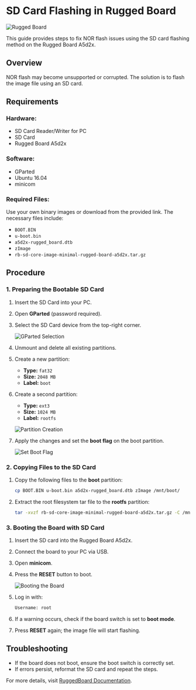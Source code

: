 # SD Card Flashing in Rugged Board

![Rugged Board](your-image-path/ruggedboard.jpg)

This guide provides steps to fix NOR flash issues using the SD card flashing method on the Rugged Board A5d2x.

## Overview

NOR flash may become unsupported or corrupted. The solution is to flash the image file using an SD card.

## Requirements

### Hardware:
- SD Card Reader/Writer for PC
- SD Card
- Rugged Board A5d2x

### Software:
- GParted
- Ubuntu 16.04
- minicom

### Required Files:
Use your own binary images or download from the provided link. The necessary files include:
- `BOOT.BIN`
- `u-boot.bin`
- `a5d2x-rugged_board.dtb`
- `zImage`
- `rb-sd-core-image-minimal-rugged-board-a5d2x.tar.gz`

## Procedure

### 1. Preparing the Bootable SD Card

1. Insert the SD Card into your PC.
2. Open **GParted** (password required).
3. Select the SD Card device from the top-right corner.

   ![GParted Selection](your-image-path/gparted-selection.png)

4. Unmount and delete all existing partitions.
5. Create a new partition:
   - **Type:** `fat32`
   - **Size:** `2048 MB`
   - **Label:** `boot`
6. Create a second partition:
   - **Type:** `ext3`
   - **Size:** `1024 MB`
   - **Label:** `rootfs`

   ![Partition Creation](your-image-path/partition-creation.png)

7. Apply the changes and set the **boot flag** on the boot partition.

   ![Set Boot Flag](your-image-path/boot-flag.png)

### 2. Copying Files to the SD Card

1. Copy the following files to the **boot** partition:
   ```sh
   cp BOOT.BIN u-boot.bin a5d2x-rugged_board.dtb zImage /mnt/boot/
   ```
2. Extract the root filesystem tar file to the **rootfs** partition:
   ```sh
   tar -xvzf rb-sd-core-image-minimal-rugged-board-a5d2x.tar.gz -C /mnt/rootfs/
   ```

### 3. Booting the Board with SD Card

1. Insert the SD card into the Rugged Board A5d2x.
2. Connect the board to your PC via USB.
3. Open **minicom**.
4. Press the **RESET** button to boot.

   ![Booting the Board](your-image-path/booting-board.jpg)

5. Log in with:
   ```sh
   Username: root
   ```
6. If a warning occurs, check if the board switch is set to **boot mode**.
7. Press **RESET** again; the image file will start flashing.

## Troubleshooting

- If the board does not boot, ensure the boot switch is correctly set.
- If errors persist, reformat the SD card and repeat the steps.

For more details, visit [RuggedBoard Documentation](https://ruggedboard.com/).
